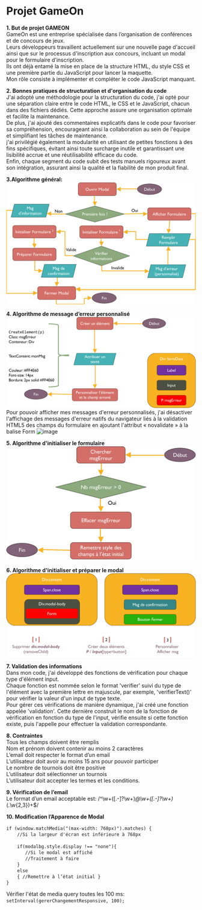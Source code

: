 ﻿# Projet GameOn

**1. But de projet GAMEON**<br/>
GameOn est une entreprise spécialisée dans l’organisation de conférences et de concours de jeux.<br/>
Leurs développeurs travaillent actuellement sur une nouvelle page d'accueil ainsi que sur le processus d'inscription aux concours, incluant un modal pour le formulaire d’inscription.<br/>
Ils ont déjà entamé la mise en place de la structure HTML, du style CSS et une première partie du JavaScript pour lancer la maquette.<br/>
Mon rôle consiste à implémenter et compléter le code JavaScript manquant.

**2. Bonnes pratiques de structuration et d'organisation du code**<br/>
J'ai adopté une méthodologie pour la structuration du code, j'ai opté pour une séparation claire entre le code HTML, le CSS et le JavaScript, chacun dans des fichiers dédiés. Cette approche assure une organisation optimale et facilite la maintenance.<br/>
De plus, j'ai ajouté des commentaires explicatifs dans le code pour favoriser sa compréhension, encourageant ainsi la collaboration au sein de l'équipe et simplifiant les tâches de maintenance.<br/>
j'ai privilégié également la modularité en utilisant de petites fonctions à des fins spécifiques, évitant ainsi toute surcharge inutile et garantissant une lisibilité accrue et une réutilisabilité efficace du code.<br/>
Enfin, chaque segment du code subit des tests manuels rigoureux avant son intégration, assurant ainsi la qualité et la fiabilité de mon produit final.

**3.Algorithme général:**<br/>
![AlgorithmeGénéral](./assets/algorithmeGeneral.png)

**4. Algorithme de message d’erreur personnalisé**<br/>
![AlgorithmeMsgErreur](./assets/algorithmeMsgErreur.png)
Pour pouvoir afficher mes messages d'erreur personnalisés, j'ai désactiver l'affichage des messages d'erreur natifs du navigateur liés à la validation HTML5 des champs du formulaire en ajoutant l'attribut 
« novalidate » à la balise Form
![image](https://github.com/LEBDIOUA/GameOn/assets/141866412/1b898e2a-c902-4c1f-9a39-ee9aad54bf9c)


**5. Algorithme d'initialiser le formulaire**<br/>
![AlgorithmeInitialiserFormulaire1](./assets/algorithmeInitialiserFormulaire.png)

**6. Algorithme d'initialiser et préparer le modal**<br/>
![AlgorithmeInitialiserModal](./assets/algorithmeInitialiserModal.png)

**7. Validation des informations**<br/>
Dans mon code, j'ai développé des fonctions de vérification pour chaque type d'élément input.<br/>
Chaque fonction est nommée selon le format 'verifier' suivi du type de l'élément avec la première lettre en majuscule, par exemple, 'verifierText()' pour vérifier la valeur d'un input de type texte.<br/>
Pour gérer ces vérifications de manière dynamique, j'ai créé une fonction appelée 'validation'. Cette dernière construit le nom de la fonction de vérification en fonction du type de l'input, vérifie ensuite si cette fonction existe, puis l'appelle pour effectuer la validation correspondante.

**8. Contraintes**<br/>
Tous les champs doivent être remplis<br/>
Nom et prénom doivent contenir au moins 2 caractères<br/>
L’email doit respecter le format d’un email<br/>
L’utilisateur doit avoir au moins 15 ans pour pouvoir participer<br/>
Le nombre de tournois doit être positive<br/>
L’utilisateur doit sélectionner un tournois<br/>
L’utilisateur doit accepter les termes et les conditions.<br/>

**9. Vérification de l’email**<br/>
Le format d’un email acceptable est: /^\w+([\.-]?\w+)*@\w+([\.-]?\w+)*(\.\w{2,3})+$/

**10. Modification l’Apparence de Modal**<br/>

    if (window.matchMedia("(max-width: 768px)").matches) {
        //Si la largeur d'écran est inférieure à 768px
    
        if(modalbg.style.display !== "none"){
           //Si le modal est affiché
           //Traitement à faire
        }
        else
        { //Remettre à l’état initial }
    }

Vérifier l'état de media query toutes les 100 ms: `setInterval(gererChangementResponsive, 100);`
